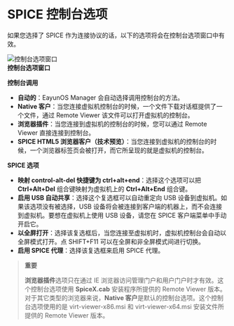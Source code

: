 # SPICE 控制台选项

如果您选择了 SPICE 作为连接协议的话，以下的选项将会在控制台选项窗口中有效。

![控制台选项窗口](../images/spice_console_options.png)<br/>
**控制台选项窗口**

**控制台调用**
* **自动的**：EayunOS Manager 会自动选择调用控制台的方法。
* **Native 客户**：当您连接虚拟机控制台的时候，一个文件下载对话框提供了一个文件，通过 Remote Viewer 该文件可以打开虚拟机的控制台。
* **浏览器插件**：当您连接到虚拟机的控制台的时候，您可以通过 Remote Viewer 直接连接到控制台。
* **SPICE HTML5 浏览器客户（技术预览）**：当您连接到虚拟机的控制台的时候，一个浏览器标签页会被打开，而它所呈现的就是虚拟机的控制台。

**SPICE 选项**
* **映射 control-alt-del 快捷键为 ctrl+alt+end**：选择这个选项可以把 **Ctrl+Alt+Del** 组合键映射为虚拟机上的 **Ctrl+Alt+End** 组合键。
* **启用 USB 自动共享**：选择这个复选框可以自动重定向 USB 设备到虚拟机。如果该选项没有被选择，USB 设备将会被连接到客户端的机器上，而不会连接到虚拟机。要想在虚拟机上使用 USB 设备，请您在 SPICE 客户端菜单中手动开启它。
* **以全屏打开**：选择该复选框后，当您连接至虚拟机时，虚拟机控制台会自动以全屏模式打开。点 SHIFT+F11 可以在全屏和非全屏模式间进行切换。
* **启用 SPICE 代理**：选择该复选框来启用 SPICE 代理。

> **重要**
>
> **浏览器插件**选项只在通过 IE 浏览器访问管理门户和用户门户时才有效。这个控制台选项使用 **SpiceX.cab** 安装程序所提供的 Remote Viewer 版本。对于其它类型的浏览器来说，**Native 客户**是默认的控制台选项。这个控制台选项使用的是 virt-viewer-x86.msi 和 virt-viewer-x64.msi 安装文件所提供的 Remote Viewer 版本。
